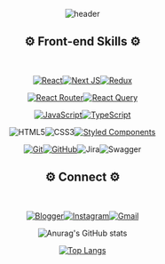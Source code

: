 <div align=center> 
  
![header](https://capsule-render.vercel.app/api?desc=Front-end%20Developer%20&text=Yongwoo%20Lee&type=waving&height=270&color=F7E017&fontSize=71&fontColor=111111&fontAlignY=35&descSize=20&descAlignY=55&descAlign=64)

## ⚙️ Front-end Skills ⚙️
<br>
  
<a href="https://ko.reactjs.org/">![React](https://img.shields.io/badge/react-%2320232a.svg?style=for-the-badge&logo=react&logoColor=%2361DAFB)</a><a href="https://nextjs.org/">![Next JS](https://img.shields.io/badge/Next-black?style=for-the-badge&logo=next.js&logoColor=white)</a><a href="https://redux-toolkit.js.org/">![Redux](https://img.shields.io/badge/redux-%23593d88.svg?style=for-the-badge&logo=redux&logoColor=white)</a>
  
<a href="https://reactrouter.com/en/main">![React Router](https://img.shields.io/badge/React_Router-CA4245?style=for-the-badge&logo=react-router&logoColor=white)</a><a href="https://tanstack.com/query/v4/docs/overview">![React Query](https://img.shields.io/badge/-React%20Query-FF4154?style=for-the-badge&logo=react%20query&logoColor=white)</a>
  
<a href="https://developer.mozilla.org/ko/docs/Web/JavaScript">![JavaScript](https://img.shields.io/badge/javascript-%23323330.svg?style=for-the-badge&logo=javascript&logoColor=%23F7DF1E)</a><a href="https://www.typescriptlang.org/">![TypeScript](https://img.shields.io/badge/typescript-%23007ACC.svg?style=for-the-badge&logo=typescript&logoColor=white)</a>
  
![HTML5](https://img.shields.io/badge/html5-%23E34F26.svg?style=for-the-badge&logo=html5&logoColor=white)![CSS3](https://img.shields.io/badge/css3-%231572B6.svg?style=for-the-badge&logo=css3&logoColor=white)<a href="https://styled-components.com/">![Styled Components](https://img.shields.io/badge/styled--components-DB7093?style=for-the-badge&logo=styled-components&logoColor=white)</a>
  

  


<a href="https://git-scm.com/">![Git](https://img.shields.io/badge/git-%23F05033.svg?style=for-the-badge&logo=git&logoColor=white)</a><a href="https://github.com/moolbum">![GitHub](https://img.shields.io/badge/github-%23121011.svg?style=for-the-badge&logo=github&logoColor=white)</a>![Jira](https://img.shields.io/badge/jira-%230A0FFF.svg?style=for-the-badge&logo=jira&logoColor=white)![Swagger](https://img.shields.io/badge/-Swagger-%23Clojure?style=for-the-badge&logo=swagger&logoColor=white)


  
## ⚙️ Connect ⚙️
<br>

<a href='https://velog.io/@moolbum'>![Blogger](https://img.shields.io/badge/Blog-22C997?style=for-the-badge&logo=blogger&logoColor=white)</a><a href="https://www.instagram.com/94_yongyong_lee/?hl=ko">![Instagram](https://img.shields.io/badge/Instagram-%23E4405F.svg?style=for-the-badge&logo=Instagram&logoColor=white)</a><a href="mailto:dyddn304@gmail.com">![Gmail](https://img.shields.io/badge/Gmail-D14836?style=for-the-badge&logo=gmail&logoColor=white&link=mailto:dyddn304@gmail.com)</a>  


   
  
![Anurag's GitHub stats](https://github-readme-stats.vercel.app/api?username=moolbum&show_icons=true&theme=tokyonight)

[![Top Langs](https://github-readme-stats.vercel.app/api/top-langs/?username=moolbum&hide=shell&layout=compact)](https://github.com/moolbum)
  
</div>


